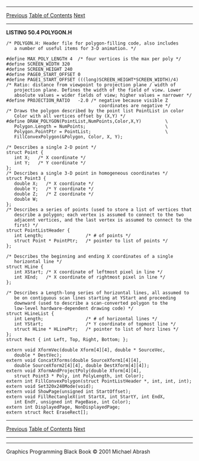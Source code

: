  ------------------------ --------------------------------- --------------------
  [Previous](50-04.html)   [Table of Contents](index.html)   [Next](50-06.html)
  ------------------------ --------------------------------- --------------------

**LISTING 50.4 POLYGON.H**

    /* POLYGON.H: Header file for polygon-filling code, also includes
       a number of useful items for 3-D animation. */

    #define MAX_POLY_LENGTH 4  /* four vertices is the max per poly */
    #define SCREEN_WIDTH 320
    #define SCREEN_HEIGHT 240
    #define PAGE0_START_OFFSET 0
    #define PAGE1_START_OFFSET (((long)SCREEN_HEIGHT*SCREEN_WIDTH)/4)
    /* Ratio: distance from viewpoint to projection plane / width of
       projection plane. Defines the width of the field of view. Lower
       absolute values = wider fields of view; higher values = narrower */
    #define PROJECTION_RATIO   -2.0 /* negative because visible Z
                                       coordinates are negative */
    /* Draws the polygon described by the point list PointList in color
       Color with all vertices offset by (X,Y) */
    #define DRAW_POLYGON(PointList,NumPoints,Color,X,Y)         \
       Polygon.Length = NumPoints;                              \
       Polygon.PointPtr = PointList;                            \
       FillConvexPolygon(&Polygon, Color, X, Y);

    /* Describes a single 2-D point */
    struct Point {
       int X;   /* X coordinate */
       int Y;   /* Y coordinate */
    };
    /* Describes a single 3-D point in homogeneous coordinates */
    struct Point3 {
       double X;   /* X coordinate */
       double Y;   /* Y coordinate */
       double Z;   /* Z coordinate */
       double W;
    };
    /* Describes a series of points (used to store a list of vertices that
       describe a polygon; each vertex is assumed to connect to the two
       adjacent vertices, and the last vertex is assumed to connect to the
       first) */
    struct PointListHeader {
       int Length;                /* # of points */
       struct Point * PointPtr;   /* pointer to list of points */
    };

    /* Describes the beginning and ending X coordinates of a single
       horizontal line */
    struct HLine {
       int XStart; /* X coordinate of leftmost pixel in line */
       int XEnd;   /* X coordinate of rightmost pixel in line */
    };

    /* Describes a Length-long series of horizontal lines, all assumed to
       be on contiguous scan lines starting at YStart and proceeding
       downward (used to describe a scan-converted polygon to the
       low-level hardware-dependent drawing code) */
    struct HLineList {
       int Length;                /* # of horizontal lines */
       int YStart;                /* Y coordinate of topmost line */
       struct HLine * HLinePtr;   /* pointer to list of horz lines */
    };
    struct Rect { int Left, Top, Right, Bottom; };

    extern void XformVec(double Xform[4][4], double * SourceVec,
       double * DestVec);
    extern void ConcatXforms(double SourceXform1[4][4],
       double SourceXform2[4][4], double DestXform[4][4]);
    extern void XformAndProjectPoly(double Xform[4][4],
       struct Point3 * Poly, int PolyLength, int Color);
    extern int FillConvexPolygon(struct PointListHeader *, int, int, int);
    extern void Set320x240Mode(void);
    extern void ShowPage(unsigned int StartOffset);
    extern void FillRectangleX(int StartX, int StartY, int EndX,
       int EndY, unsigned int PageBase, int Color);
    extern int DisplayedPage, NonDisplayedPage;
    extern struct Rect EraseRect[];

  ------------------------ --------------------------------- --------------------
  [Previous](50-04.html)   [Table of Contents](index.html)   [Next](50-06.html)
  ------------------------ --------------------------------- --------------------

* * * * *

Graphics Programming Black Book © 2001 Michael Abrash
